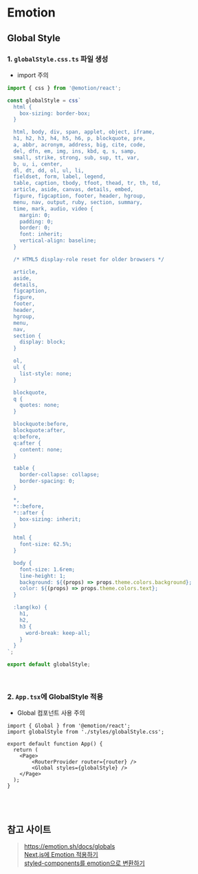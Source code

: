 # Emotion

## Global Style

### 1. `globalStyle.css.ts` 파일 생성

* import 주의

```ts
import { css } from '@emotion/react';

const globalStyle = css`
  html {
    box-sizing: border-box;
  }

  html, body, div, span, applet, object, iframe,
  h1, h2, h3, h4, h5, h6, p, blockquote, pre,
  a, abbr, acronym, address, big, cite, code,
  del, dfn, em, img, ins, kbd, q, s, samp,
  small, strike, strong, sub, sup, tt, var,
  b, u, i, center,
  dl, dt, dd, ol, ul, li,
  fieldset, form, label, legend,
  table, caption, tbody, tfoot, thead, tr, th, td,
  article, aside, canvas, details, embed, 
  figure, figcaption, footer, header, hgroup, 
  menu, nav, output, ruby, section, summary,
  time, mark, audio, video {
    margin: 0;
    padding: 0;
    border: 0;
    font: inherit;
    vertical-align: baseline;
  }

  /* HTML5 display-role reset for older browsers */

  article,
  aside,
  details,
  figcaption,
  figure,
  footer,
  header,
  hgroup,
  menu,
  nav,
  section {
    display: block;
  }

  ol,
  ul {
    list-style: none;
  }

  blockquote,
  q {
    quotes: none;
  }

  blockquote:before,
  blockquote:after,
  q:before,
  q:after {
    content: none;
  }

  table {
    border-collapse: collapse;
    border-spacing: 0;
  }

  *,
  *::before,
  *::after {
    box-sizing: inherit;
  }

  html {
    font-size: 62.5%;
  }

  body {
    font-size: 1.6rem;
    line-height: 1;
    background: ${(props) => props.theme.colors.background};
    color: ${(props) => props.theme.colors.text};
  }

  :lang(ko) {
    h1,
    h2,
    h3 {
      word-break: keep-all;
    }
  }
`;

export default globalStyle;
```

<br>

### 2. `App.tsx`에 GlobalStyle 적용 

* Global 컴포넌트 사용 주의

```tsx
import { Global } from '@emotion/react';
import globalStyle from './styles/globalStyle.css';

export default function App() {
  return (
    <Page>
        <RouterProvider router={router} />
        <Global styles={globalStyle} />
    </Page>
  );
}
```

<br><br>

## 참고 사이트 

> https://emotion.sh/docs/globals  
> [Next.js에 Emotion 적용하기](https://velog.io/@s_sangs/Next.js%EC%97%90-Emotion-%EC%A0%81%EC%9A%A9%ED%95%98%EA%B8%B0)  
> [styled-components를 emotion으로 변환하기](https://velog.io/@godud2604/styled-components-%EB%A5%BC-emotion-%EC%9C%BC%EB%A1%9C-%EB%B3%80%ED%99%98%ED%95%98%EA%B8%B0)
